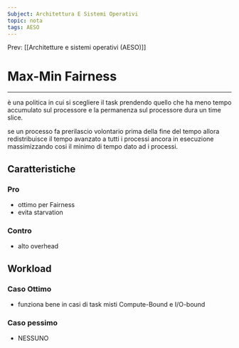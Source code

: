 ```yaml
---
Subject: Architettura E Sistemi Operativi
topic: nota
tags: AESO
---
```


Prev: [[Architetture e sistemi operativi (AESO)]]

# Max-Min Fairness
---


è una politica in cui si scegliere il task prendendo quello che ha meno tempo accumulato sul processore e la permanenza sul processore dura un time slice.

se un processo fa prerilascio volontario prima della fine del tempo allora redistribuisce il tempo avanzato a tutti i processi ancora in esecuzione massimizzando cosi il minimo di tempo dato ad i processi.

## Caratteristiche



### Pro

- ottimo per Fairness
- evita starvation

### Contro

- alto overhead

## Workload

### Caso Ottimo

- funziona bene in casi di task misti Compute-Bound e I/O-bound

### Caso pessimo

- NESSUNO
